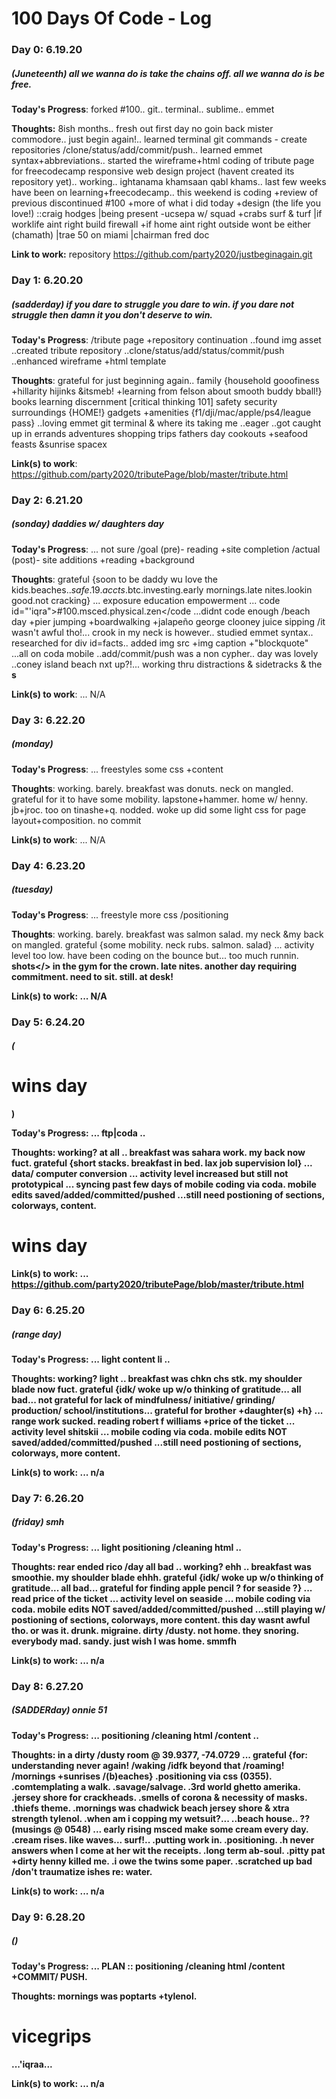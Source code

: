 # 100 Days Of Code - Log

### Day 0: 6.19.20 
##### (Juneteenth) all we wanna do is take the chains off. all we wanna do is be free.

**Today's Progress**: forked #100.. git.. terminal.. sublime.. emmet

**Thoughts:** 8ish months.. fresh out first day no goin back mister commodore.. just begin again!.. learned terminal git commands - create repositories /clone/status/add/commit/push.. learned emmet syntax+abbreviations.. started the wireframe+html coding of tribute page for freecodecamp responsive web design project (havent created its repository yet).. working.. ightanama khamsaan qabl khams.. last few weeks have been on learning+freecodecamp.. this weekend is coding +review of previous discontinued #100 +more of what i did today +design (the life you love!) ::craig hodges |being present -ucsepa w/ squad +crabs surf & turf |if worklife aint right build firewall +if home aint right outside wont be either (chamath) |trae 50 on miami |chairman fred doc

**Link to work:** repository https://github.com/party2020/justbeginagain.git


### Day 1: 6.20.20
##### (sadderday) if you dare to struggle you dare to win. if you dare not struggle then damn it you don't deserve to win.

**Today's Progress**: /tribute page +repository continuation ..found img asset ..created tribute repository ..clone/status/add/status/commit/push ..enhanced wireframe +html template

**Thoughts**: grateful for just beginning again.. family {household gooofiness +hillarity hijinks &itsmeb! +learning from felson about smooth buddy bball!} books learning discernment [critical thinking 101] safety security surroundings {HOME!} gadgets +amenities {f1/dji/mac/apple/ps4/league pass} ..loving emmet git terminal & where its taking me ..eager ..got caught up in errands adventures shopping trips fathers day cookouts +seafood feasts &sunrise spacex 

**Link(s) to work**: https://github.com/party2020/tributePage/blob/master/tribute.html


### Day 2: 6.21.20 
##### (sonday) daddies w/ daughters day

**Today's Progress**: ... not sure /goal (pre)- reading +site completion /actual (post)- site additions +reading +background

**Thoughts**: grateful {soon to be daddy wu love the kids.beaches.$.safe.19.accts.$btc.investing.early mornings.late nites.lookin good.not cracking} ... exposure education empowerment ... code id="'iqra">#100.msced.physical.zen</code ...didnt code enough /beach day +pier jumping +boardwalking +jalapeño george clooney juice sipping /it wasn't awful tho!... crook in my neck is however.. studied emmet syntax.. researched for div id=facts.. added img src +img caption +"blockquote" ...all on coda mobile ..add/commit/push was a non cypher.. day was lovely ..coney island beach nxt up?!... working thru distractions & sidetracks & the <b>s</b>

**Link(s) to work**: ... N/A 


### Day 3: 6.22.20  
##### (monday)

**Today's Progress**: ... freestyles some css +content

**Thoughts**: working. barely. breakfast was donuts. neck on mangled. grateful for it to have some mobility. lapstone+hammer. home w/ henny. jb+jroc. too on tinashe+q. nodded. woke up did some light css for page layout+composition. no commit

**Link(s) to work**: ... N/A 


### Day 4: 6.23.20  
##### (tuesday)

**Today's Progress**: ... freestyle more css /positioning

**Thoughts**: working. barely. breakfast was salmon salad. my neck &my back on mangled. grateful {some mobility. neck rubs. salmon. salad} ... activity level too low. have been coding on the bounce but... too much runnin. <b>shots</> in the gym for the crown. late nites. another day requiring commitment. need to sit. still. at desk!

**Link(s) to work**: ... N/A 


### Day 5: 6.24.20  
##### (<h1>wins day</h1>)

**Today's Progress**: ... ftp|coda .. 

**Thoughts**: working? at all .. breakfast was sahara work. my back now fuct. grateful {short stacks. breakfast in bed. lax job supervision lol} ... data/ computer conversion ... activity level increased but still not prototypical ... syncing past few days of mobile coding via coda. mobile edits saved/added/committed/pushed ...still need postioning of sections, colorways, content. <h1>wins day</h1>

**Link(s) to work**: ... https://github.com/party2020/tributePage/blob/master/tribute.html


### Day 6: 6.25.20  
##### (range day)

**Today's Progress**: ... light content li .. 

**Thoughts**: working? light .. breakfast was chkn chs stk. my shoulder blade now fuct. grateful {idk/ woke up w/o thinking of gratitude... all bad... not grateful for lack of mindfulness/ initiative/ grinding/ production/ school/institutions... grateful for brother +daughter(s) +h} ... range work sucked. reading robert f williams +price of the ticket ... activity level shitskii ... mobile coding via coda. mobile edits NOT saved/added/committed/pushed ...still need postioning of sections, colorways, more content.

**Link(s) to work**: ... n/a


### Day 7: 6.26.20  
##### (friday) smh

**Today's Progress**: ... light positioning /cleaning html .. 

**Thoughts**: rear ended rico /day all bad .. working? ehh .. breakfast was smoothie. my shoulder blade ehhh. grateful {idk/ woke up w/o thinking of gratitude... all bad... grateful for finding apple pencil ? for seaside ?} ... read price of the ticket ... activity level on seaside ... mobile coding via coda. mobile edits NOT saved/added/committed/pushed ...still playing w/ postioning of sections, colorways, more content. this day wasnt awful tho. or was it. drunk. migraine. dirty /dusty. not home. they snoring. everybody mad. sandy. just wish I was home. smmfh

**Link(s) to work**: ... n/a


### Day 8: 6.27.20  
##### (SADDERday) onnie 51

**Today's Progress**: ... positioning /cleaning html /content .. 

**Thoughts**: in a dirty /dusty room @ 39.9377, -74.0729 ... grateful {for: understanding never again! /waking /idfk beyond that /roaming! /mornings +sunrises /(b)eaches} .positioning via css (0355). .comtemplating a walk. .savage/salvage. .3rd world ghetto amerika. .jersey shore for crackheads. .smells of corona & necessity of masks. .thiefs theme. .mornings was chadwick beach jersey shore & xtra strength tylenol. .when am i copping my wetsuit?... ..beach house.. ?? (musings @ 0548) ... early rising msced make some cream every day. .cream rises. like waves... surf!.. .putting work in. .positioning. .h never answers when I come at her wit the receipts. .long term ab-soul. .pitty pat +dirty henny killed me. .i owe the twins some paper. .scratched up bad /don't traumatize <b>ishes</b> re: water. 

**Link(s) to work**: ... n/a


### Day 9: 6.28.20  
##### () 

**Today's Progress**: ... PLAN :: positioning /cleaning html /content +COMMIT/ PUSH. 

**Thoughts**: mornings was poptarts +tylenol. <h1>vicegrips</h1> ...'iqraa...

**Link(s) to work**: ... n/a
